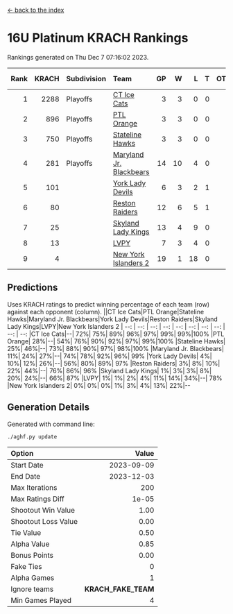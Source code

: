 [<- back to the index](readme.md)
# 16U Platinum KRACH Rankings
Rankings generated on Thu Dec  7 07:16:02 2023.

Rank|KRACH|Subdivision|Team|GP|W|L|T|OTW|OTL|SoS|Exp Wins|Win Diff
---:|---:|:---|:---|---:|---:|---:|---:|---:|---:|---:|---:|---:
1|2288|Playoffs|[CT Ice Cats](https://gamesheetstats.com/seasons/3663/teams/140846/schedule)|3|3|0|0|0|0|94|3.8|-0.0
2|896|Playoffs|[PTL Orange](https://gamesheetstats.com/seasons/3663/teams/140842/schedule)|3|3|0|0|0|0|36|3.9|0.0
3|750|Playoffs|[Stateline Hawks](https://gamesheetstats.com/seasons/3663/teams/140840/schedule)|3|3|0|0|0|0|30|3.9|0.0
4|281|Playoffs|[Maryland Jr. Blackbears](https://gamesheetstats.com/seasons/3663/teams/140848/schedule)|14|10|4|0|0|1|505|10.8|-0.0
5|101||[York Lady Devils](https://gamesheetstats.com/seasons/3663/teams/140845/schedule)|6|3|2|1|0|1|88|4.4|0.0
6|80||[Reston Raiders](https://gamesheetstats.com/seasons/3663/teams/140850/schedule)|12|6|5|1|1|0|338|7.4|0.0
7|25||[Skyland Lady Kings](https://gamesheetstats.com/seasons/3663/teams/140849/schedule)|13|4|9|0|1|0|305|4.9|0.0
8|13||[LVPY](https://gamesheetstats.com/seasons/3663/teams/140844/schedule)|7|3|4|0|0|0|84|3.9|0.0
9|4||[New York Islanders 2](https://gamesheetstats.com/seasons/3663/teams/140851/schedule)|19|1|18|0|0|1|238|1.9|0.0

## Predictions
Uses KRACH ratings to predict winning percentage of each team (row) against each opponent (column).
||CT Ice Cats|PTL Orange|Stateline Hawks|Maryland Jr. Blackbears|York Lady Devils|Reston Raiders|Skyland Lady Kings|LVPY|New York Islanders 2
| --: | --: | --: | --: | --: | --: | --: | --: | --: | --: 
|CT Ice Cats|--| 72%| 75%| 89%| 96%| 97%| 99%| 99%|100%
|PTL Orange| 28%|--| 54%| 76%| 90%| 92%| 97%| 99%|100%
|Stateline Hawks| 25%| 46%|--| 73%| 88%| 90%| 97%| 98%|100%
|Maryland Jr. Blackbears| 11%| 24%| 27%|--| 74%| 78%| 92%| 96%| 99%
|York Lady Devils|  4%| 10%| 12%| 26%|--| 56%| 80%| 89%| 97%
|Reston Raiders|  3%|  8%| 10%| 22%| 44%|--| 76%| 86%| 96%
|Skyland Lady Kings|  1%|  3%|  3%|  8%| 20%| 24%|--| 66%| 87%
|LVPY|  1%|  1%|  2%|  4%| 11%| 14%| 34%|--| 78%
|New York Islanders 2|  0%|  0%|  0%|  1%|  3%|  4%| 13%| 22%|--

## Generation Details

Generated with command line:
```
./aghf.py update
```

| Option | Value |
| :----- | ----: |
| Start Date | 2023-09-09 |
| End Date | 2023-12-03 |
| Max Iterations | 200 |
| Max Ratings Diff | 1e-05 |
| Shootout Win Value | 1.00 |
| Shootout Loss Value | 0.00 |
| Tie Value | 0.50 |
| Alpha Value | 0.85 |
| Bonus Points | 0.00 |
| Fake Ties | 0 |
| Alpha Games | 1 |
| Ignore teams | __KRACH_FAKE_TEAM__ |
| Min Games Played | 4 |

